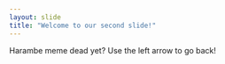 ```yaml
---
layout: slide
title: "Welcome to our second slide!"
---
```

Harambe meme dead yet?
Use the left arrow to go back!
